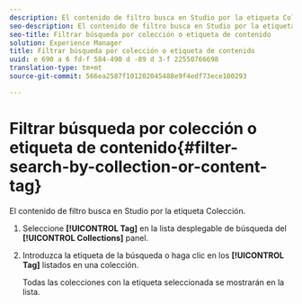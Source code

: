 ```yaml
---
description: El contenido de filtro busca en Studio por la etiqueta Colección.
seo-description: El contenido de filtro busca en Studio por la etiqueta Colección.
seo-title: Filtrar búsqueda por colección o etiqueta de contenido
solution: Experience Manager
title: Filtrar búsqueda por colección o etiqueta de contenido
uuid: e 690 a 6 fd-f 584-490 d -89 d 3-f 22550766698
translation-type: tm+mt
source-git-commit: 566ea2587f101202045488e9f4edf73ece100293

---
```



# Filtrar búsqueda por colección o etiqueta de contenido{#filter-search-by-collection-or-content-tag}

El contenido de filtro busca en Studio por la etiqueta Colección.

1. Seleccione **[!UICONTROL Tag]** en la lista desplegable de búsqueda del **[!UICONTROL Collections]** panel.
1. Introduzca la etiqueta de la búsqueda o haga clic en los **[!UICONTROL Tag]** listados en una colección.

   Todas las colecciones con la etiqueta seleccionada se mostrarán en la lista.